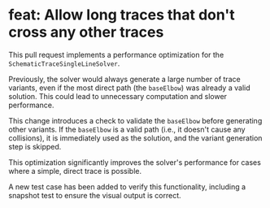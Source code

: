# feat: Allow long traces that don't cross any other traces

This pull request implements a performance optimization for the `SchematicTraceSingleLineSolver`.

Previously, the solver would always generate a large number of trace variants, even if the most direct path (the `baseElbow`) was already a valid solution. This could lead to unnecessary computation and slower performance.

This change introduces a check to validate the `baseElbow` before generating other variants. If the `baseElbow` is a valid path (i.e., it doesn't cause any collisions), it is immediately used as the solution, and the variant generation step is skipped.

This optimization significantly improves the solver's performance for cases where a simple, direct trace is possible.

A new test case has been added to verify this functionality, including a snapshot test to ensure the visual output is correct.
